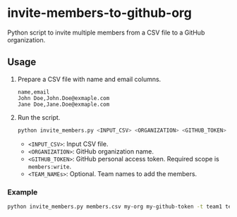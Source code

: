 # invite-members-to-github-org

Python script to invite multiple members from a CSV file to a GitHub organization.

## Usage

1. Prepare a CSV file with name and email columns.

    ```csv
    name,email
    John Doe,John.Doe@exmaple.com
    Jane Doe,Jane.Doe@exmaple.com
    ```

1. Run the script.

    ```bash
    python invite_members.py <INPUT_CSV> <ORGANIZATION> <GITHUB_TOKEN> -t <TEAM_NAMEs>
    ```

    - `<INPUT_CSV>`: Input CSV file.
    - `<ORGANIZATION>`: GitHub organization name.
    - `<GITHUB_TOKEN>`: GitHub personal access token. Required scope is `members:write`.
    - `<TEAM_NAMEs>`: Optional. Team names to add the members.

### Example

```bash
python invite_members.py members.csv my-org my-github-token -t team1 team2
```
